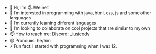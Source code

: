 - 👋 Hi, I’m @JWeinelt
- 👀 I’m interested in programming with java, html, css, js and some other languages.
- 🌱 I’m currently learning different languages
- 💞️ I’m looking to collaborate on cool projects that are similar to my own
- 📫 How to reach me: Discord: _justcody
- 😄 Pronouns: he/him
- ⚡ Fun fact: I started with programming when I was 12.

<!---
JWeinelt/JWeinelt is a ✨ special ✨ repository because its `README.md` (this file) appears on your GitHub profile.
You can click the Preview link to take a look at your changes.
--->
